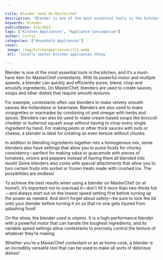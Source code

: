 ```yaml
---

title: Blender Used On Masterchef
description: "Blender is one of the most essential tools in the kitchen, and it’s a must-have item for MasterChef contestants. With its powerful...learn about it in this post"
keywords: blender
publishDate: 4/6/2023
tags: ["Kitchen Appliances", "Appliance Consumption"]
author: Curtis
categories: ["Household Appliances"]
cover: 
 image: /img/kitchenappliances/111.webp
 alt: 'locally useful kitchen appliances thing'

---
```


Blender is one of the most essential tools in the kitchen, and it’s a must-have item for MasterChef contestants. With its powerful motor and multiple speeds, a blender can quickly and efficiently puree, blend, chop and emulsify ingredients. On MasterChef, blenders are used to create sauces, soups and other dishes that require smooth textures.

For example, contestants often use blenders to make velvety smooth sauces like hollandaise or béarnaise. Blenders are also used to make vinaigrettes or marinades by combining oil and vinegar with herbs and spices. Blenders can also be used to make cream-based soups like broccoli cheddar or butternut squash soup without having to chop every single ingredient by hand. For making pesto or other thick sauces with nuts or cheese, a blender is ideal for creating an even texture without chunks.

In addition to blending ingredients together into a homogenous mix, some blenders also have settings that allow you to pulse foods for chunky consistency—perfect for making salsa or guacamole with pieces of tomatoes, onions and peppers instead of having them all blended into mush! Some blenders also come with special attachments that allow you to turn certain fruits into sorbet or frozen treats made with crushed ice. The possibilities are endless! 

To achieve the best results when using a blender on MasterChef (or at home!), it’s important not to overload it—don’t fill it more than two-thirds full—and always start out on the lowest speed setting first before turning up the power as needed. And don’t forget about safety—be sure to lock the lid onto your blender before turning it on so that no one gets injured from splashing food! 

On the show, the blender used is vitamix. It is a high-performance blender with a powerful motor that can handle the toughest ingredients, and its variable speed settings allow contestants to precisely control the texture of whatever they’re making.

Whether you’re a MasterChef contestant or an at-home cook, a blender is an incredibly versatile tool that can be used to make all sorts of delicious dishes!
